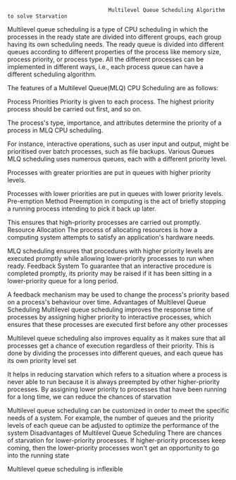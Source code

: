                                     Multilevel Queue Scheduling Algorithm to solve Starvation

Multilevel queue scheduling is a type of CPU scheduling in which the processes in the ready state are divided into different groups, each group having its own scheduling needs. The ready queue is divided into different queues according to different properties of the process like memory size, process priority, or process type. All the different processes can be implemented in different ways, i.e., each process queue can have a different scheduling algorithm.

The features of a Multilevel Queue(MLQ) CPU Scheduling are as follows:

Process Priorities
Priority is given to each process. The highest priority process should be carried out first, and so on.
 
The process's type, importance, and attributes determine the priority of a process in MLQ CPU scheduling.
 
For instance, interactive operations, such as user input and output, might be prioritised over batch processes, such as file backups.
Various Queues
MLQ scheduling uses numerous queues, each with a different priority level.
 
Processes with greater priorities are put in queues with higher priority levels.
 
Processes with lower priorities are put in queues with lower priority levels.
Pre-emption Method
Preemption in computing is the act of briefly stopping a running process intending to pick it back up later. 
 
This ensures that high-priority processes are carried out promptly.
Resource Allocation
The process of allocating resources is how a computing system attempts to satisfy an application's hardware needs.
 
MLQ scheduling ensures that procedures with higher priority levels are executed promptly while allowing lower-priority processes to run when ready.
Feedback System
To guarantee that an interactive procedure is completed promptly, its priority may be raised if it has been sitting in a lower-priority queue for a long period.
 
A feedback mechanism may be used to change the process's priority based on a process's behaviour over time.
Advantages of Multilevel Queue Scheduling
Multilevel queue scheduling improves the response time of processes by assigning higher priority to interactive processes, which ensures that these processes are executed first before any other processes
 
Multilevel queue scheduling also improves equality as it makes sure that all processes get a chance of execution regardless of their priority. This is done by dividing the processes into different queues, and each queue has its own priority level set
 
It helps in reducing starvation which refers to a situation where a process is never able to run because it is always preempted by other higher-priority processes. By assigning lower priority to processes that have been running for a long time, we can reduce the chances of starvation
 
Multilevel queue scheduling can be customized in order to meet the specific needs of a system. For example, the number of queues and the priority levels of each queue can be adjusted to optimize the performance of the system
Disadvantages of Multilevel Queue Scheduling
There are chances of starvation for lower-priority processes. If higher-priority processes keep coming, then the lower-priority processes won't get an opportunity to go into the running state
 
Multilevel queue scheduling is inflexible
